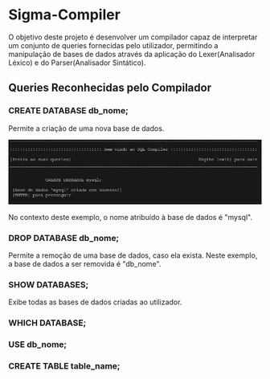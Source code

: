 # Sigma-Compiler
O objetivo deste projeto é desenvolver um compilador capaz de interpretar um conjunto de queries fornecidas pelo utilizador, permitindo a manipulação de bases de dados através da aplicação do Lexer(Analisador Léxico) e do Parser(Analisador Sintático).

## Queries Reconhecidas pelo Compilador
### CREATE DATABASE db_nome;
Permite a criação de uma nova base de dados. 
<p align="center">
  <img src="https://github.com/AfonsoPaula/Sigma-compiler/blob/fd390d2dcc6ae6430f4f93ab0b0c1b106ee7facf/create.png"/>
</p>
No contexto deste exemplo, o nome atribuído à base de dados é "mysql".

### DROP DATABASE db_nome;
Permite a remoção de uma base de dados, caso ela exista. Neste exemplo, a base de dados a ser removida é "db_nome".
### SHOW DATABASES;
Exibe todas as bases de dados criadas ao utilizador.
### WHICH DATABASE;
### USE db_nome;
### CREATE TABLE table_name;



  
